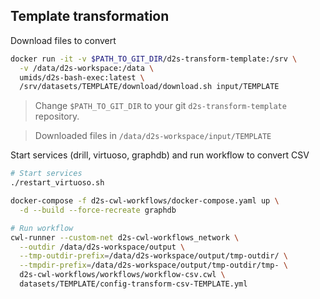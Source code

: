 ## Template transformation

Download files to convert

```bash
docker run -it -v $PATH_TO_GIT_DIR/d2s-transform-template:/srv \
  -v /data/d2s-workspace:/data \
  umids/d2s-bash-exec:latest \
  /srv/datasets/TEMPLATE/download/download.sh input/TEMPLATE
```

> Change `$PATH_TO_GIT_DIR` to your git `d2s-transform-template` repository.

> Downloaded files in `/data/d2s-workspace/input/TEMPLATE`

Start services (drill, virtuoso, graphdb) and run workflow to convert CSV

```bash
# Start services
./restart_virtuoso.sh

docker-compose -f d2s-cwl-workflows/docker-compose.yaml up \
  -d --build --force-recreate graphdb

# Run workflow
cwl-runner --custom-net d2s-cwl-workflows_network \
  --outdir /data/d2s-workspace/output \
  --tmp-outdir-prefix=/data/d2s-workspace/output/tmp-outdir/ \
  --tmpdir-prefix=/data/d2s-workspace/output/tmp-outdir/tmp- \
  d2s-cwl-workflows/workflows/workflow-csv.cwl \
  datasets/TEMPLATE/config-transform-csv-TEMPLATE.yml
```